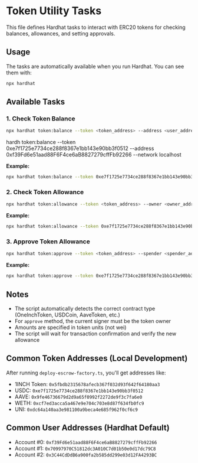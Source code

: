 # Token Utility Tasks

This file defines Hardhat tasks to interact with ERC20 tokens for checking balances, allowances, and setting approvals.

## Usage

The tasks are automatically available when you run Hardhat. You can see them with:

```bash
npx hardhat
```

## Available Tasks

### 1. Check Token Balance

```bash
npx hardhat token:balance --token <token_address> --address <user_address> --network localhost
```

hardh token:balance --token 0xe7f1725e7734ce288f8367e1bb143e90bb3f0512 --address 0xf39Fd6e51aad88F6F4ce6aB8827279cffFb92266 --network localhost

**Example:**

```bash
npx hardhat token:balance --token 0xe7f1725e7734ce288f8367e1bb143e90bb3f0512 --address 0xf39Fd6e51aad88F6F4ce6aB8827279cffFb92266 --network localhost
```

### 2. Check Token Allowance

```bash
npx hardhat token:allowance --token <token_address> --owner <owner_address> --spender <spender_address> --network localhost
```

**Example:**

```bash
npx hardhat token:allowance --token 0xe7f1725e7734ce288f8367e1bb143e90bb3f0512 --owner 0xf39Fd6e51aad88F6F4ce6aB8827279cffFb92266 --spender 0x5fc8d32690cc91d4c39d9d3abcbd16989f875707 --network localhost
```

### 3. Approve Token Allowance

```bash
npx hardhat token:approve --token <token_address> --spender <spender_address> --amount <amount> --network localhost
```

**Example:**

```bash
npx hardhat token:approve --token 0xe7f1725e7734ce288f8367e1bb143e90bb3f0512 --spender 0x5fc8d32690cc91d4c39d9d3abcbd16989f875707 --amount 100 --network localhost
```

## Notes

- The script automatically detects the correct contract type (OneInchToken, USDCoin, AaveToken, etc.)
- For `approve` method, the current signer must be the token owner
- Amounts are specified in token units (not wei)
- The script will wait for transaction confirmation and verify the new allowance

## Common Token Addresses (Local Development)

After running `deploy-escrow-factory.ts`, you'll get addresses like:

- 1INCH Token: `0x5fbdb2315678afecb367f032d93f642f64180aa3`
- USDC: `0xe7f1725e7734ce288f8367e1bb143e90bb3f0512`
- AAVE: `0x9fe46736679d2d9a65f0992f2272de9f3c7fa6e0`
- WETH: `0xcf7ed3acca5a467e9e704c703e8d87f634fb0fc9`
- UNI: `0xdc64a140aa3e981100a9beca4e685f962f0cf6c9`

## Common User Addresses (Hardhat Default)

- Account #0: `0xf39Fd6e51aad88F6F4ce6aB8827279cffFb92266`
- Account #1: `0x70997970C51812dc3A010C7d01b50e0d17dc79C8`
- Account #2: `0x3C44CdDdB6a900fa2b585dd299e03d12FA4293BC`
